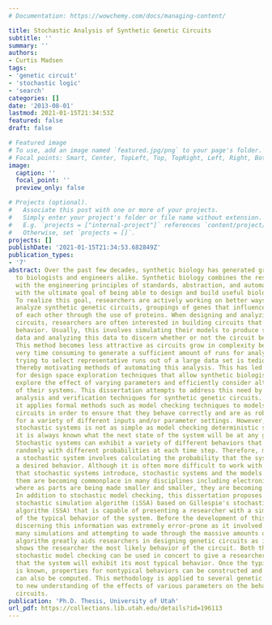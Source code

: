```yaml
---
# Documentation: https://wowchemy.com/docs/managing-content/

title: Stochastic Analysis of Synthetic Genetic Circuits
subtitle: ''
summary: ''
authors:
- Curtis Madsen
tags:
- 'genetic circuit'
- 'stochastic logic'
- 'search'
categories: []
date: '2013-08-01'
lastmod: 2021-01-15T21:34:53Z
featured: false
draft: false

# Featured image
# To use, add an image named `featured.jpg/png` to your page's folder.
# Focal points: Smart, Center, TopLeft, Top, TopRight, Left, Right, BottomLeft, Bottom, BottomRight.
image:
  caption: ''
  focal_point: ''
  preview_only: false

# Projects (optional).
#   Associate this post with one or more of your projects.
#   Simply enter your project's folder or file name without extension.
#   E.g. `projects = ["internal-project"]` references `content/project/deep-learning/index.md`.
#   Otherwise, set `projects = []`.
projects: []
publishDate: '2021-01-15T21:34:53.682849Z'
publication_types:
- '7'
abstract: Over the past few decades, synthetic biology has generated great interest
  to biologists and engineers alike. Synthetic biology combines the research of biology
  with the engineering principles of standards, abstraction, and automated construction
  with the ultimate goal of being able to design and build useful biological systems.
  To realize this goal, researchers are actively working on better ways to model and
  analyze synthetic genetic circuits, groupings of genes that influence the expression
  of each other through the use of proteins. When designing and analyzing genetic
  circuits, researchers are often interested in building circuits that exhibit a particular
  behavior. Usually, this involves simulating their models to produce some time series
  data and analyzing this data to discern whether or not the circuit behaves appropriately.
  This method becomes less attractive as circuits grow in complexity because it becomes
  very time consuming to generate a sufficient amount of runs for analysis. In addition,
  trying to select representative runs out of a large data set is tedious and error-prone
  thereby motivating methods of automating this analysis. This has led to the need
  for design space exploration techniques that allow synthetic biologists to easily
  explore the effect of varying parameters and efficiently consider alternative designs
  of their systems. This dissertation attempts to address this need by proposing new
  analysis and verification techniques for synthetic genetic circuits. In particular,
  it applies formal methods such as model checking techniques to models of genetic
  circuits in order to ensure that they behave correctly and are as robust as possible
  for a variety of different inputs and/or parameter settings. However, model checking
  stochastic systems is not as simple as model checking deterministic systems where
  it is always known what the next state of the system will be at any given step.
  Stochastic systems can exhibit a variety of different behaviors that are chosen
  randomly with different probabilities at each time step. Therefore, model checking
  a stochastic system involves calculating the probability that the system will exhibit
  a desired behavior. Although it is often more difficult to work with the probabilities
  that stochastic systems introduce, stochastic systems and the models that represent
  them are becoming commonplace in many disciplines including electronic circuit design
  where as parts are being made smaller and smaller, they are becoming less reliable.
  In addition to stochastic model checking, this dissertation proposes a new incremental
  stochastic simulation algorithm (iSSA) based on Gillespie's stochastic simulation
  algorithm (SSA) that is capable of presenting a researcher with a simulation trace
  of the typical behavior of the system. Before the development of this algorithm,
  discerning this information was extremely error-prone as it involved performing
  many simulations and attempting to wade through the massive amounts of data. This
  algorithm greatly aids researchers in designing genetic circuits as it efficiently
  shows the researcher the most likely behavior of the circuit. Both the iSSA and
  stochastic model checking can be used in concert to give a researcher the likelihood
  that the system will exhibit its most typical behavior. Once the typical behavior
  is known, properties for nontypical behaviors can be constructed and their likelihoods
  can also be computed. This methodology is applied to several genetic circuits leading
  to new understanding of the effects of various parameters on the behavior of these
  circuits.
publication: 'Ph.D. Thesis, University of Utah'
url_pdf: https://collections.lib.utah.edu/details?id=196113
---
```


